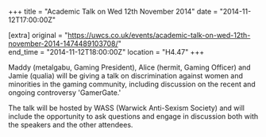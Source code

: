 +++
title = "Academic Talk on Wed 12th November 2014"
date = "2014-11-12T17:00:00Z"

[extra]
original = "https://uwcs.co.uk/events/academic-talk-on-wed-12th-november-2014-1474489103708/"    
end_time = "2014-11-12T18:00:00Z"
location = "H4.47"
+++

Maddy (metalgabu, Gaming President), Alice (hermit, Gaming Officer) and Jamie (qualia) will be giving a talk on discrimination against women and minorities in the gaming community, including discussion on the recent and ongoing controversy 'GamerGate.'

The talk will be hosted by WASS (Warwick Anti-Sexism Society) and will include the opportunity to ask questions and engage in discussion both with the speakers and the other attendees.

